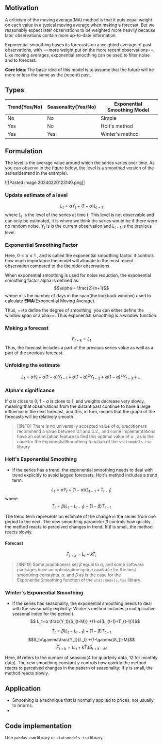 ## Motivation

A criticism of the moving average(MA) method is that it puts equal weight on each value in a typical moving average when making a forecast. But we reasonably expect later observations to be weighted more heavily because later observations contain more up-to-date information. 

Exponential smoothing bases its forecasts on a weighted average of past observations, with ==more weight put on the more recent observations==. Like moving averages, exponential smoothing can be used to filter noise and to forecast.

**Core Idea**: The basic idea of this model is to assume that the future will be more or less the same as the (recent) past.

## Types

| Trend(Yes/No) | Seasonality(Yes/No) | Exponential Smoothing Model |
| ---- | ---- | ---- |
| No | No | Simple |
| Yes | No | Holt's method |
| Yes | Yes | Winter's method |

## Formulation

The level is the average value around which the series varies over time. As you can observe in the figure below, the level is a smoothed version of the series(demand in the example).

![[Pasted image 20240220123140.png]]
### Update estimate of a level
$$ L_t=αY_t+(1-α)L_{t-1} $$
where $L_t$ is the level of the series at time t. This level is not observable and can only be estimated, it is where we think the series would be if there were no random noise. $Y_t$ is is the current observation and $L_{t-1}$ is the previous level.

### Exponential Smoothing Factor
Here, $0\lt\alpha\leq1$ , and is called the exponential smoothing factor. It controls how much importance the model will allocate to the most recent observation compared to the the older observations.

When exponential smoothing is used for noise reduction, the exponential smoothing factor alpha is defined as:
$$\alpha = \frac{2}{n+1}$$
where n is the number of days in the span(the lookback window) used to calculate **EMA**(Exponential Moving Average).

Thus, ==to define the degree of smoothing, you can either define the window span or alpha==. Thus exponential smoothing is a window function. 

### Making a forecast
$$ F_{t+k}=L_t $$
Thus, the forecast includes a part of the previous series value as well as a part of the previous forecast. 

### Unfolding the estimate


$$L_t=αY_t+α(1-α)Y_{t-1}+ α(1-α)^2 Y_{t-2}+ α(1-α)^2 Y_{t-3}+ … $$
### Alpha's significance
If $\alpha$  is close to 0, $1-\alpha$ is close to 1, and weights decrease very slowly, meaning that observations from the distant past continue to have a large influence in the next forecast, and this, in turn, means that the graph of the forecasts will be relatively smooth.

>[!INFO] 
> There is no universally accepted value of $\alpha$, practitioners recommend 
> a value between 0.1 and 0.2., and some implementations have an optimization feature to find this optimal value of $\alpha$ , as is the case for the ExponentialSmoothing function of the `statsmodels.tsa` library

### Holt's Exponential Smoothing
- If the series has a trend, the exponential smoothing needs to deal with trend explicitly to avoid lagged forecasts. Holt's method includes a trend term.

$$ L_t=αY_t+(1-α)(L_{t-1}+T_{t-1}) $$
where
$$ T_t=β(L_t-L_{t-1})+(1-β)T_{t-1}$$

The trend term represents an estimate of the change in the series from one period to the next. The new smoothing parameter $\beta$ controls how quickly the method reacts to perceived changes in trend. If $\beta$ is small, the method reacts slowly.

#### Forecast

$$F_{t+k} = L_t + kT_t$$


>[!INFO]
>Some practitioners set $\beta$ equal to $\alpha$, and some software packages have an optimization option available for the best smoothing constants, $\alpha$, and $\beta$ as is the case for the ExponentialSmoothing function of the `statsmodels.tsa` library.

### Winter's Exponential Smoothing
- If the series has seasonality, the exponential smoothing needs to deal with the seasonality explicitly. Winter's method includes a multiplicative seasonal index for the period t.
$$ L_t=α \frac{Y_t}{S_{t-M}} +(1-α)(L_{t-1}+T_{t-1}))$$

$$ T_t=β(L_t-L_{t-1})+(1-β)T_{t-1}$$
$$S_t=\gamma\frac{Y_t}{L_t} +(1-\gamma)S_{t-M}$$
$$F_{t+k}=(L_t+kT_t)S_{t+k-M}$$

Here, $M$ refers to the number of seasons(4 for quarterly data, 12 for monthly data). The new smoothing constant $\gamma$ controls how quickly the method reacts to perceived changes in the pattern of seasonality: If $\gamma$ is small, the method reacts slowly.
## Application

- Smoothing is a technique that is normally applied to prices, not usually to returns. 
- 

## Code implementation

Use `pandas.ewm` library or `statsmodels.tsa` library.

